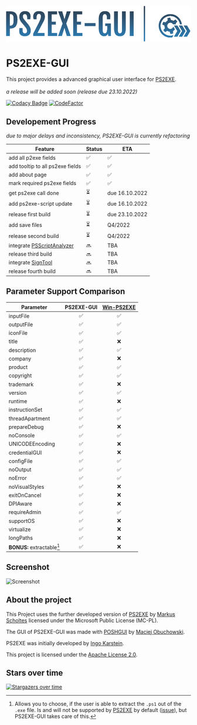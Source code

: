 ![Logo](https://github.com/Hope-IT-Works/PS2EXE-GUI/blob/main/resources/graphics/logo/logo_header_small_colored.png?raw=true)

# PS2EXE-GUI

This project provides a advanced graphical user interface for [PS2EXE](https://github.com/MScholtes/Win-PS2EXE).<br><br>
_a release will be added soon (release due 23.10.2022)_

[![Codacy Badge](https://app.codacy.com/project/badge/Grade/c03fe42c3a28471dbc99e92918f4fc20)](https://www.codacy.com/gh/Hope-IT-Works/PS2EXE-GUI/dashboard?utm_source=github.com&amp;utm_medium=referral&amp;utm_content=Hope-IT-Works/PS2EXE-GUI&amp;utm_campaign=Badge_Grade)
[![CodeFactor](https://www.codefactor.io/repository/github/hope-it-works/ps2exe-gui/badge)](https://www.codefactor.io/repository/github/hope-it-works/ps2exe-gui)

## Developement Progress

_due to major delays and inconsistency, PS2EXE-GUI is currently refactoring_

| Feature                          | Status | ETA |
|----------------------------------|--------|-----|
| add all p2exe fields             | ✅ | ✅ |
| add tooltip to all ps2exe fields | ✅ | ✅ |
| add about page                   | ✅ | ✅ |
| mark required ps2exe fields      | ✅ | ✅ |
| get ps2exe call done             | ⏳ | due 16.10.2022 |
| add ps2exe-script update         | ⏳ | due 16.10.2022 |
| release first build              | ⏳ | due 23.10.2022 |
| add save files                   | ⏳ | Q4/2022 |
| release second build             | ⏳ | Q4/2022 |
| integrate [PSScriptAnalyzer](https://github.com/PowerShell/PSScriptAnalyzer) | 🔜 | TBA |
| release third build              | 🔜 | TBA |
| integrate [SignTool](https://docs.microsoft.com/de-de/dotnet/framework/tools/signtool-exe) | 🔜 | TBA |
| release fourth build             | 🔜 | TBA |

## Parameter Support Comparison

| Parameter | PS2EXE-GUI | [Win-PS2EXE](https://github.com/MScholtes/Win-PS2EXE) |
| --- | :---: | :---: |
| inputFile | ✅ | ✅ |
| outputFile | ✅ | ✅ |
| iconFile | ✅ | ✅ |
| title | ✅ | ❌ |
| description | ✅ | ✅ |
| company | ✅ | ❌ |
| product | ✅ | ✅ |
| copyright | ✅ | ✅ |
| trademark | ✅ | ❌ |
| version | ✅ | ✅ |
| runtime | ✅ | ❌ |
| instructionSet | ✅ | ✅ |
| threadApartment | ✅ | ✅ |
| prepareDebug | ✅ | ❌ |
| noConsole | ✅ | ✅ |
| UNICODEEncoding | ✅ | ❌ |
| credentialGUI | ✅ | ❌ |
| configFile | ✅ | ✅ |
| noOutput | ✅ | ✅ |
| noError | ✅ | ✅ |
| noVisualStyles | ✅ | ❌ |
| exitOnCancel | ✅ | ❌ |
| DPIAware | ✅ | ❌ |
| requireAdmin | ✅ | ✅ |
| supportOS | ✅ | ❌ |
| virtualize | ✅ | ❌ |
| longPaths | ✅ | ❌ |
| **BONUS:** extractable[^extractable] | ✅ | ❌ |

[^lcid-not-necessary]: Doesn't seem necessary. If it is needed, please open an [issue](https://github.com/Hope-IT-Works/PS2EXE-GUI/issues/new?assignees=&labels=enhancement&template=feature_request.md&title=lcid-parameter%20is%20necessary).
[^extractable]: Allows you to choose, if the user is able to extract the `.ps1` out of the `.exe` file. Is and will not be supported by [PS2EXE](https://github.com/MScholtes/Win-PS2EXE/blob/master/ps2exe.ps1) by default ([issue](https://github.com/MScholtes/TechNet-Gallery/issues/3)), but PS2EXE-GUI takes care of this.

## Screenshot

![Screenshot](https://user-images.githubusercontent.com/52013820/192851884-003dac29-bece-4964-bef8-9948bd0a8494.png)

## About the project

This Project uses the further developed version of [PS2EXE](https://github.com/MScholtes/Win-PS2EXE/blob/master/ps2exe.ps1) by [Markus Scholtes](https://github.com/MScholtes) licensed under the Microsoft Public License (MC-PL).

The GUI of PS2EXE-GUI was made with [POSHGUI](https://poshgui.com) by [Maciej Obuchowski](https://twitter.com/poshgui).

PS2EXE was initially developed by [Ingo Karstein](https://github.com/ikarstein).

This project is licensed under the [Apache License 2.0](https://github.com/Hope-IT-Works/PS2EXE-GUI/blob/main/LICENSE).

## Stars over time

[![Stargazers over time](https://starchart.cc/Hope-IT-Works/PS2EXE-GUI.svg)](https://starchart.cc/Hope-IT-Works/PS2EXE-GUI)
